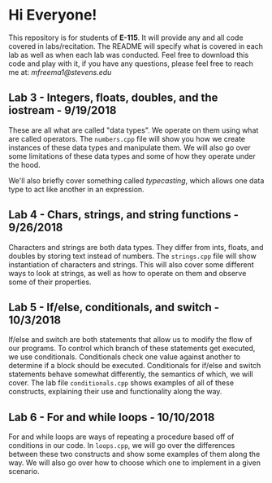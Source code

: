 # Hi Everyone!
This repository is for students of __E-115__.  It will provide any and all code covered in labs/recitation.  The README will specify what is covered in each lab as well as when each lab was conducted.  Feel free to download this code and play with it, if you have any questions, please feel free to reach me at: _mfreema1@stevens.edu_

## Lab 3 - Integers, floats, doubles, and the iostream - 9/19/2018
These are all what are called "data types".  We operate on them using what are called operators.  The `numbers.cpp` file will show you how we create instances of these data types and manipulate them.  We will also go over some limitations of these data types and some of how they operate under the hood.

We'll also briefly cover something called _typecasting_, which allows one data type to act like another in an expression.

## Lab 4 - Chars, strings, and string functions - 9/26/2018
Characters and strings are both data types.  They differ from ints, floats, and doubles by
storing text instead of numbers.  The `strings.cpp` file will show instantiation of characters and strings.  This will also cover some different ways to look at strings, as well as how to operate on them and observe some of their properties.

## Lab 5 - If/else, conditionals, and switch - 10/3/2018
If/else and switch are both statements that allow us to modify the flow of our programs.  To control which branch of these statements get executed, we use conditionals.  Conditionals check one value against another to determine if a block should be executed.  Conditionals for if/else and switch statements behave somewhat differently, the semantics of which, we will cover.  The lab file `conditionals.cpp` shows examples of all of these constructs, explaining their use and functionality along the way.

## Lab 6 - For and while loops - 10/10/2018
For and while loops are ways of repeating a procedure based off of conditions in our code.  In `loops.cpp`, we will go over the differences between these two constructs and show some examples of them along the way.  We will also go over how to choose which one to implement in a given scenario.